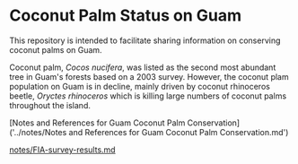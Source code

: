 # Coconut Palm Status on Guam

This repository is intended to facilitate sharing information on conserving coconut palms on Guam. 

Coconut palm, *Cocos nucifera*, was listed as the second most abundant tree in Guam's forests based on a 2003 survey.
However, the coconut plam population on Guam is in decline, mainly driven by coconut rhinoceros beetle, *Oryctes rhinoceros* which is killing large numbers of coconut palms throughout the island.

[Notes and References for Guam Coconut Palm Conservation]('../notes/Notes and References for Guam Coconut Palm Conservation.md')

[notes/FIA-survey-results.md](notes/FIA-survey-results.md)






